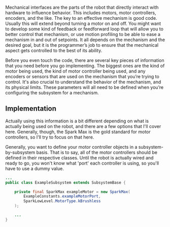 Mechanical interfaces are the parts of the robot that directly interact with hardware to influence behavior. This includes motors, motor controllers, encoders, and the like. The key to an effective mechanism is good code. Usually this will extend beyond turning a motor on and off. You might want to develop some kind of feedback or feedforward loop that will allow you to better control that mechanism, or use motion profiling to be able to ease a mechanism in and out of setpoints. It all depends on the mechanism and the desired goal, but it is the programmer’s job to ensure that the mechanical aspect gets controlled to the best of its ability. 

Before you even touch the code, there are several key pieces of information that you need before you go implementing. The biggest ones are the kind of motor being used, the kind of motor controller being used, and any encoders or sensors that are used on the mechanism that you’re trying to control. It's also crucial to understand the behavior of the mechanism, and its physical limits. These parameters will all need to be defined when you’re configuring the subsystem for a mechanism.

## Implementation

Actually using this information is a bit different depending on what is actually being used on the robot, and there are a few options that I'll cover here. Generally, though, the Spark Max is the gold standard for motor controllers, so I'll try to focus on that here. 

Generally, you want to define your motor controller objects in a subsystem-by-subsystem basis. That is to say, all of the motor controllers should be defined in their respective classes. Until the robot is actually wired and ready to go, you won't know what 'port' each controller is using, so you'll have to use a dummy value.


```java
...
public class ExampleSubsystem extends SubsystemBase {

	private final SparkMax exampleMotor = new SparkMax(
		ExampleConstants.exampleMotorPort,
		SparkLowLevel.MotorType.kBrushless
	);

	...
}
```